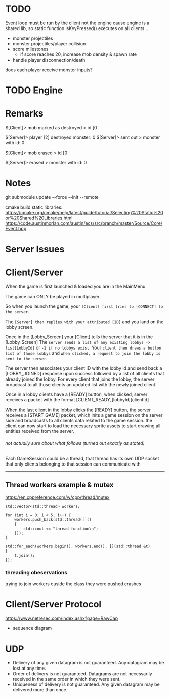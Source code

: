 # TODO
Event loop must be run by the client
not the engine
cause engine is a shared lib, so static function isKeyPressed() executes on all clients...


<!-- - player scores -->
<!-- - sounds -->
- monster projectiles
- monster projectiles/player collision
- score milestones
    - if score reaches 20, increase mob density & spawn rate
- handle player disconnection/death

does each player receive monster inputs?

# TODO Engine


# Remarks
$[Client]> mob marked as destroyed > id [0

$[Server]> player [2] destroyed monster: 0
$[Server]> sent out > monster with id: 0

$[Client]> mob erased > id [0

$[Server]> erased > monster with id: 0

# Notes
git submodule update --force --init --remote

cmake build static libraries:
https://cmake.org/cmake/help/latest/guide/tutorial/Selecting%20Static%20or%20Shared%20Libraries.html
https://code.austinmorlan.com/austin/ecs/src/branch/master/Source/Core/Event.hpp

# Server Issues


# Client/Server

When the game is first launched & loaded you are in the MainMenu

The game can ONLY be played in multiplayer

So when you launch the game, your `[Client] first tries to [CONNECT] to the server`.

The `[Server] then replies with your attributed [ID]` and you land on the lobby screen.

Once in the [Lobby_Screen] your [Client] tells the server that it is in the [Lobby_Screen]
The `server sends a list of any existing lobbys -> list[LobbyId]` or `-1 if no lobbys exist`.
Your `client then draws a button list of those lobbys` and `when clicked, a request to join the lobby is sent to the server`.

The server then associates your client ID with the lobby id and send back a [LOBBY_JOINED] response upon success followed by a list of all clients that already joined the lobby. For every client that joins the lobby, the server broadcast to all those clients an updated list with the newly joined client.

Once in a lobby clients have a [READY] button, when clicked, server receives a packet with the format [CLIENT_READY][lobbyId][clientId]

When the last client in the lobby clicks the [READY] button, the server receives a [START_GAME] packet, which inits a game session on the server side and broadcasts to all clients data related to the game session. the client can now start to load the necessary sprite assets to start drawing all entities received from the server.

###### not actually sure about what follows (turned out exactly as stated)
Each GameSession could be a thread, that thread has its own UDP socket that only clients belonging to that session can communicate with


---
## Thread workers example & mutex
https://en.cppreference.com/w/cpp/thread/mutex

    std::vector<std::thread> workers;

    for (int i = 0; i < 5; i++) {
        workers.push_back(std::thread([]()
        {
            std::cout << "thread function\n";
        }));
    }

    std::for_each(workers.begin(), workers.end(), [](std::thread &t)
    {
        t.join();
    });

### threading obeservations
trying to join workers ouside the class they were pushed
crashes


# Client/Server Protocol
https://www.netresec.com/index.ashx?page=RawCap

- sequence diagram

# UDP
- Delivery of any given datagram is not guaranteed. Any datagram may be lost at any time.
- Order of delivery is not guaranteed. Datagrams are not necessarily received in the same order in which they were sent.
- Uniqueness of delivery is not guaranteed. Any given datagram may be delivered more than once.